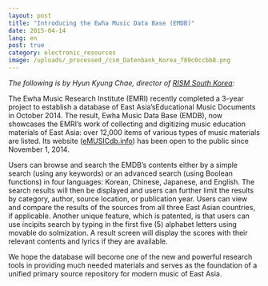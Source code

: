 ```yaml
---
layout: post
title: "Introducing the Ewha Music Data Base (EMDB)"
date: 2015-04-14
lang: en
post: true
category: electronic_resources
image: /uploads/_processed_/csm_Datenbank_Korea_f89c0ccbb8.png
---
```



_The following is by Hyun Kyung Chae, director of [RISM South Korea](http://ewha.kor.rism.info/index.php?id=528):_

The Ewha Music Research Institute (EMRI) recently completed a 3-year project to establish a database of East Asia’sEducational Music Documents in October 2014. The result, Ewha Music Data Base (EMDB), now showcases the EMRI’s work of collecting and digitizing music education materials of East Asia: over 12,000 items of various types of music materials are listed. Its website ([eMUSICdb.info](http://emusicdb.info/)) has been open to the public since November 1, 2014.

Users can browse and search the EMDB’s contents either by a simple search (using any keywords) or an advanced search (using Boolean functions) in four languages: Korean, Chinese, Japanese, and English. The search results will then be displayed and users can further limit the results by category, author, source location, or publication year. Users can view and compare the results of the sources from all three East Asian countries, if applicable. Another unique feature, which is patented, is that users can use incipits search by typing in the first five (5) alphabet letters using movable do solmization. A result screen will display the scores with their relevant contents and lyrics if they are available.

We hope the database will become one of the new and powerful research tools in providing much needed materials and serves as the foundation of a unified primary source repository for modern music of East Asia.

<script type="text/javascript">var switchTo5x=true;</script><script type="text/javascript" src="http://w.sharethis.com/button/buttons.js"></script><script type="text/javascript">stLight.options({publisher: "9b601438-1ce1-49d8-bfd7-9cff5df54c17", doNotHash: false, doNotCopy: false, hashAddressBar: false});</script>